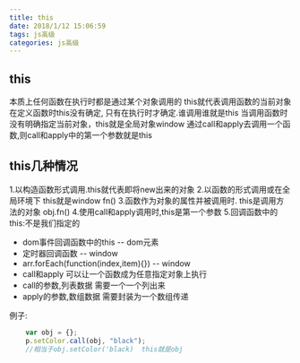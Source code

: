 ```yaml
---
title: this
date: 2018/1/12 15:06:59 
tags: js高级
categories: js高级
---
```


## this
本质上任何函数在执行时都是通过某个对象调用的
this就代表调用函数的当前对象
在定义函数时this没有确定, 只有在执行时才确定.谁调用谁就是this
当调用函数时没有明确指定当前对象，this就是全局对象window
通过call和apply去调用一个函数,则call和apply中的第一个参数就是this

## this几种情况
1.以构造函数形式调用.this就代表即将new出来的对象
2.以函数的形式调用或在全局环境下 this就是window  fn()
3.函数作为对象的属性并被调用时. this是调用方法的对象 obj.fn()
4.使用call和apply调用时,this是第一个参数
5.回调函数中的this:不是我们指定的

- dom事件回调函数中的this  -- dom元素
- 定时器回调函数  -- window
- arr.forEach(function(index,item){})  -- window
- call和apply 可以让一个函数成为任意指定对象上执行
- call的参数,列表数据 需要一个一个列出来
- apply的参数,数组数据 需要封装为一个数组传递 
	
例子: 
```js
	var obj = {};
	p.setColor.call(obj, "black");
	//相当于obj.setColor('black)  this就是obj
```
